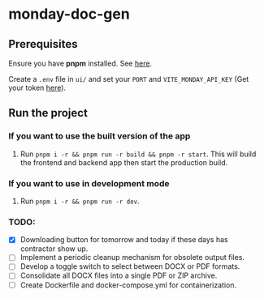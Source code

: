# monday-doc-gen

## Prerequisites

Ensure you have **pnpm** installed. See [here](https://pnpm.io/installation).

Create a `.env` file in `ui/` and set your `PORT` and `VITE_MONDAY_API_KEY` (Get your token [here](https://bes1688.monday.com/apps/manage/tokens)).

## Run the project

### If you want to use the built version of the app
1. Run `pnpm i -r && pnpm run -r build && pnpm -r start`. This will build the frontend and backend app then start the production build.

### If you want to use in development mode
1. Run `pnpm i -r && pnpm run -r dev`.


### TODO:
- [x] Downloading button for tomorrow and today if these days has contractor show up.
- [ ] Implement a periodic cleanup mechanism for obsolete output files.
- [ ] Develop a toggle switch to select between DOCX or PDF formats.
- [ ] Consolidate all DOCX files into a single PDF or ZIP archive.
- [ ] Create Dockerfile and docker-compose.yml for containerization.
